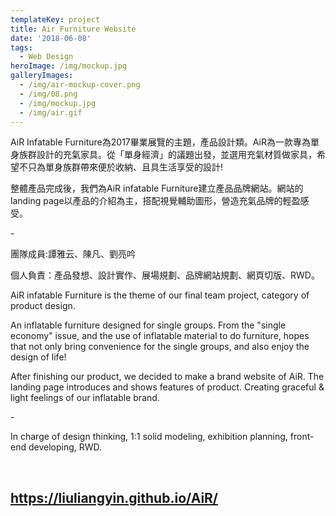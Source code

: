```yaml
---
templateKey: project
title: Air Furniture Website
date: '2018-06-08'
tags:
  - Web Design
heroImage: /img/mockup.jpg
galleryImages:
  - /img/air-mockup-cover.png
  - /img/08.png
  - /img/mockup.jpg
  - /img/air.gif
---
```

AiR Infatable Furniture為2017畢業展覽的主題，產品設計類。AiR為一款專為單身族群設計的充氣家具。從「單身經濟」的議題出發，並選用充氣材質做家具，希望不只為單身族群帶來便於收納、且具生活享受的設計! 

整體產品完成後，我們為AiR infatable Furniture建立產品品牌網站。網站的landing page以產品的介紹為主，搭配視覺輔助圖形，營造充氣品牌的輕盈感受。 

\-

團隊成員:譚雅云、陳凡、劉亮吟

個人負責：產品發想、設計實作、展場規劃、品牌網站規劃、網頁切版、RWD。

AiR infatable Furniture is the theme of our final team project, category of product design. 

An inflatable furniture designed for single groups. From the "single economy" issue, and the use of inflatable material to do furniture, hopes that not only bring convenience for the single groups, and also enjoy the design of life! 

After finishing our product, we decided to make a brand website of AiR. The landing page introduces and shows features of product. Creating graceful & light feelings of our inflatable brand. 

\-

In charge of design thinking, 1:1 solid modeling, exhibition planning, front-end developing, RWD.

<br/>

## https://liuliangyin.github.io/AiR/

